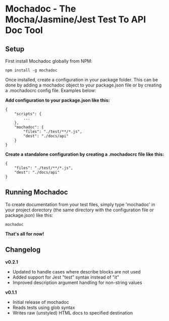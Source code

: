 Mochadoc - The Mocha/Jasmine/Jest Test To API Doc Tool
======================================================

## Setup ##

First install Mochadoc globally from NPM:

`npm install -g mochadoc`

Once installed, create a configuration in your package folder.  This can be done by adding a mochadoc object to your package.json file or by creating a .mochadocrc config file.  Examples below:

**Add configuration to your package.json like this:**

```
{
    "scripts": {
        ...
    },
    "mochadoc": {
        "files": "./test/**/*.js",
        "dest": "./docs/api"
    }
}
```

**Create a standalone configuration by creating a .mochadocrc file like this:**

```
{
    "files": "./test/**/*.js",
    "dest": "./docs/api"
}
```

## Running Mochadoc ##

To create documentation from your test files, simply type 'mochadoc' in your project dorectory (the same directory with the configuration file or package.json) like this:

`mochadoc`

**That's all for now!**

## Changelog ##

**v0.2.1**

- Updated to handle cases where describe blocks are not used
- Added support for Jest "test" syntax instead of "it"
- Improved description argument handling for non-string values

**v0.1.1**

- Initial release of mochadoc
- Reads tests using glob syntax
- Writes raw (unstyled) HTML docs to specified destination